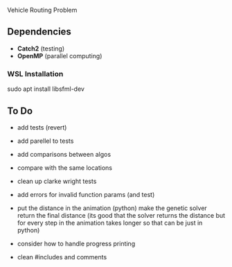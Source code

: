 Vehicle Routing Problem

## Dependencies
- **Catch2** (testing)
- **OpenMP** (parallel computing)

### WSL Installation
sudo apt install libsfml-dev

## To Do
 - add tests (revert)
 - add parellel to tests
 - add comparisons between algos
 - compare with the same locations
 - clean up clarke wright tests

 - add errors for invalid function params (and test)
 - put the distance in the animation (python) make the genetic solver return the final distance (its good that the solver returns the distance but for every step in the animation takes longer so that can be just in python)
 - consider how to handle progress printing
 - clean #includes and comments